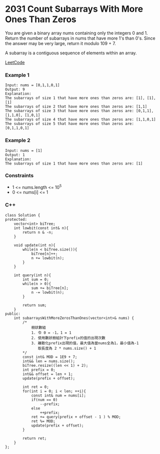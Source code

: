 # 2031  Count Subarrays With More Ones Than Zeros

You are given a binary array nums containing only the integers 0 and 1. Return the number of subarrays in nums that have more 1's than 0's. Since the answer may be very large, return it modulo 109 + 7.

A subarray is a contiguous sequence of elements within an array.

[LeetCode](https://leetcode.cn/problems/count-subarrays-with-more-ones-than-zeros/)


### Example 1

```
Input: nums = [0,1,1,0,1]
Output: 9
Explanation:
The subarrays of size 1 that have more ones than zeros are: [1], [1], [1]
The subarrays of size 2 that have more ones than zeros are: [1,1]
The subarrays of size 3 that have more ones than zeros are: [0,1,1], [1,1,0], [1,0,1]
The subarrays of size 4 that have more ones than zeros are: [1,1,0,1]
The subarrays of size 5 that have more ones than zeros are: [0,1,1,0,1]
```

### Example 2

```
Input: nums = [1]
Output: 1
Explanation:
The subarrays of size 1 that have more ones than zeros are: [1]
```


### Constraints

* 1 <= nums.length <= 10<sup>5</sup>
* 0 <= nums[i] <= 1

### C++ 

```
class Solution {
protected:
    vector<int> biTree;
    int lowbit(const int& n){
        return n & -n;
    }

    void update(int n){
        while(n < biTree.size()){
            biTree[n]++;
            n += lowbit(n);
        }
    }

    int query(int n){
        int sum = 0;
        while(n > 0){
            sum += biTree[n];
            n -= lowbit(n);
        }

        return sum;
    }
public:
    int subarraysWithMoreZerosThanOnes(vector<int>& nums) {
        /*
            樹狀數組
            1. 令 0 = -1，1 = 1
            2. 使用數狀樹組計下prefix的值的出現次數
            3. 離散化prefix出現的值，最大值為當nums全為1，最小值為-1
               取長度為 2 * nums.size() + 1
        */
        const int& MOD = 1E9 + 7;
        int&& len = nums.size();
        biTree.resize((len << 1) + 2);
        int prefix = 0;
        int&& offset = len + 1;
        update(prefix + offset);

        int ret = 0;
        for(int i = 0; i < len; ++i){
            const int& num = nums[i];
            if(num == 0)
                --prefix;
            else
                ++prefix;
            ret += query(prefix + offset - 1 ) % MOD;
            ret %= MOD;
            update(prefix + offset);
        }

        return ret;
    }
};
```